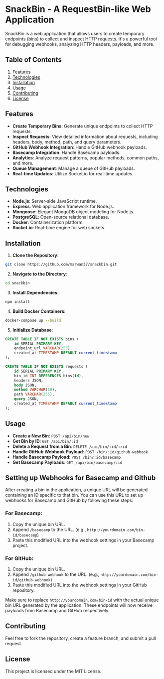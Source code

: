 # SnackBin - A RequestBin-like Web Application

SnackBin is a web application that allows users to create temporary endpoints (bins) to collect and inspect HTTP requests. It's a powerful tool for debugging webhooks, analyzing HTTP headers, payloads, and more.

## Table of Contents

1. [Features](#features)
2. [Technologies](#technologies)
3. [Installation](#installation)
4. [Usage](#usage)
5. [Contributing](#contributing)
6. [License](#license)

## Features

- **Create Temporary Bins**: Generate unique endpoints to collect HTTP requests.
- **Inspect Requests**: View detailed information about requests, including headers, body, method, path, and query parameters.
- **GitHub Webhook Integration**: Handle GitHub webhook payloads.
- **Basecamp Integration**: Handle Basecamp payloads.
- **Analytics**: Analyze request patterns, popular methods, common paths, and more.
- **Queue Management**: Manage a queue of GitHub payloads.
- **Real-time Updates**: Utilize Socket.io for real-time updates.

## Technologies

- **Node.js**: Server-side JavaScript runtime.
- **Express**: Web application framework for Node.js.
- **Mongoose**: Elegant MongoDB object modeling for Node.js.
- **PostgreSQL**: Open-source relational database.
- **Docker**: Containerization platform.
- **Socket.io**: Real-time engine for web sockets.

## Installation

1. **Clone the Repository**:
```bash
git clone https://github.com/marwan37/snackbin.git
```

2. **Navigate to the Directory**:
```bash
cd snackbin
```

3. **Install Dependencies**:
```bash
npm install
```

4. **Build Docker Containers**:
```bash
docker-compose up --build
```

5. **Initialize Database**:
```sql
CREATE TABLE IF NOT EXISTS bins (
    id SERIAL PRIMARY KEY,
    endpoint_url VARCHAR(255),
    created_at TIMESTAMP DEFAULT current_timestamp
);

CREATE TABLE IF NOT EXISTS requests (
    id SERIAL PRIMARY KEY,
    bin_id INT REFERENCES bins(id),
    headers JSON,
    body JSON,
    method VARCHAR(10),
    path VARCHAR(255),
    query JSON,
    created_at TIMESTAMP DEFAULT current_timestamp
);
```

## Usage

- **Create a New Bin**: `POST /api/bin/new`
- **Get Bin by ID**: `GET /api/bin/:id`
- **Delete a Request from a Bin**: `DELETE /api/bin/:id/:rid`
- **Handle GitHub Webhook Payload**: `POST /bin/:id/github-webhook`
- **Handle Basecamp Payload**: `POST /bin/:id/basecamp`
- **Get Basecamp Payloads**: `GET /api/bin/basecamp/:id`

## Setting up Webhooks for Basecamp and Github

After creating a bin in the application, a unique URL will be generated containing an ID specific to that bin. You can use this URL to set up webhooks for Basecamp and GitHub by following these steps:

### For Basecamp:
1. Copy the unique bin URL.
2. Append `/basecamp` to the URL. (e.g., `http://yourdomain.com/bin-id/basecamp`)
3. Paste this modified URL into the webhook settings in your Basecamp project.

### For GitHub:
1. Copy the unique bin URL.
2. Append `/github-webhook` to the URL. (e.g., `http://yourdomain.com/bin-id/github-webhook`)
3. Paste this modified URL into the webhook settings in your GitHub repository.

Make sure to replace `http://yourdomain.com/bin-id` with the actual unique bin URL generated by the application. These endpoints will now receive payloads from Basecamp and GitHub respectively.

## Contributing

Feel free to fork the repository, create a feature branch, and submit a pull request.

## License

This project is licensed under the MIT License.
